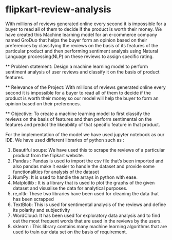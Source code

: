 # flipkart-review-analysis
With millions of reviews generated online every second it is impossible for a buyer to read all of them to decide if the product is worth their money. 
We have created this Machine learning model for an e-commerce company named GroDuo that helps the buyer form an opinion based on their preferences by 
classifying the reviews on the basis of its features of the particular product and then performing sentiment analysis using Natural Language processing(NLP) 
on these reviews to assign specific rating.

** Problem statement:
 Design a machine learning model to perform sentiment analysis of user reviews and classify it on the basis of product features.
 
** Relevance of the Project:
With millions of reviews generated online every second it is impossible for a buyer to read all of them to decide if the product is worth their money so our model will help the buyer to form an opinion based on their preferences.

** Objective:
To create a machine learning model to first classify the reviews on the basis of features and then perform sentimental on the features and predict the likeability of that specific feature in that product.

For the implementation of the model we have used jupyter notebook as our IDE. We have used different libraries of python such as :

1. Beautiful soups: We have used this to scrape the reviews of a particular product from the flipkart website.
2. Pandas : Pandas is used to import the csv file that’s been imported and also pandas make it easier to handle the dataset and provide some functionalities for analysis of the dataset
3. NumPy: It is used to handle the arrays in python with ease.
4. Matplotlib : It is a library that is used to plot the graphs of the given dataset
and visualise the data for analytical purposes.
5. re,nltk: These two libraries have been used for cleaning the data that has
been scrapped
6. TextBlob: This is used for sentimental analysis of the reviews and define its
polarity and subjectivity
7. WordCloud: It has been used for exploratory data analysis and to find out
the most frequent words that are used in the reviews by the users.
8. sklearn : This library contains many machine learning algorithms that are
used to train our data set on the basis of requirement.

